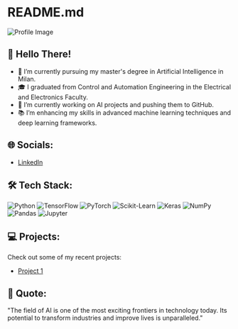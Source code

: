 # README.md

![Profile Image](your-profile-image-url)

## 👋 Hello There!

- 🌟 I’m currently pursuing my master's degree in Artificial Intelligence in Milan.
- 🎓 I graduated from Control and Automation Engineering in the Electrical and Electronics Faculty.
- 🤖 I’m currently working on AI projects and pushing them to GitHub.
- 📚 I’m enhancing my skills in advanced machine learning techniques and deep learning frameworks.

## 🌐 Socials:

- [LinkedIn](www.linkedin.com/in/kerem-erciyes)


## 🛠️ Tech Stack:

![Python](https://img.shields.io/badge/Python-3776AB?style=for-the-badge&logo=python&logoColor=white)
![TensorFlow](https://img.shields.io/badge/TensorFlow-FF6F00?style=for-the-badge&logo=tensorflow&logoColor=white)
![PyTorch](https://img.shields.io/badge/PyTorch-EE4C2C?style=for-the-badge&logo=pytorch&logoColor=white)
![Scikit-Learn](https://img.shields.io/badge/Scikit--Learn-F7931E?style=for-the-badge&logo=scikit-learn&logoColor=white)
![Keras](https://img.shields.io/badge/Keras-D00000?style=for-the-badge&logo=keras&logoColor=white)
![NumPy](https://img.shields.io/badge/NumPy-013243?style=for-the-badge&logo=numpy&logoColor=white)
![Pandas](https://img.shields.io/badge/Pandas-150458?style=for-the-badge&logo=pandas&logoColor=white)
![Jupyter](https://img.shields.io/badge/Jupyter-F37626?style=for-the-badge&logo=jupyter&logoColor=white)

## 💻 Projects:

Check out some of my recent projects:
- [Project 1](https://github.com/keremerciyes/Classification-of-Epileptic-Patients)


## 📝 Quote:

"The field of AI is one of the most exciting frontiers in technology today. Its potential to transform industries and improve lives is unparalleled."

